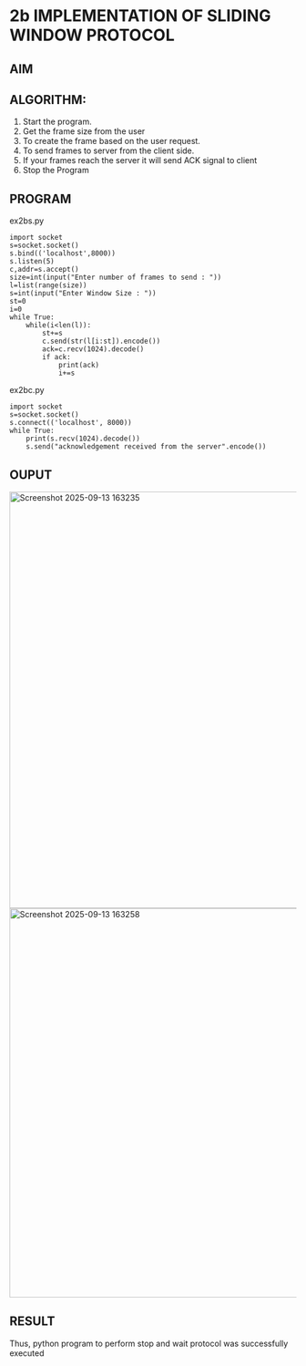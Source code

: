 # 2b IMPLEMENTATION OF SLIDING WINDOW PROTOCOL
## AIM
## ALGORITHM:
1. Start the program.
2. Get the frame size from the user
3. To create the frame based on the user request.
4. To send frames to server from the client side.
5. If your frames reach the server it will send ACK signal to client
6. Stop the Program
## PROGRAM

ex2bs.py
```
import socket
s=socket.socket()
s.bind(('localhost',8000))
s.listen(5)
c,addr=s.accept()
size=int(input("Enter number of frames to send : "))
l=list(range(size))
s=int(input("Enter Window Size : "))
st=0
i=0
while True:
    while(i<len(l)):
        st+=s
        c.send(str(l[i:st]).encode())
        ack=c.recv(1024).decode()
        if ack:
            print(ack)
            i+=s
```
ex2bc.py
```
import socket
s=socket.socket()
s.connect(('localhost', 8000))
while True:
    print(s.recv(1024).decode())
    s.send("acknowledgement received from the server".encode())
```

## OUPUT

<img width="1471" height="731" alt="Screenshot 2025-09-13 163235" src="https://github.com/user-attachments/assets/8cb4ce99-44f7-4f07-b417-03e790704607" />


<img width="1466" height="683" alt="Screenshot 2025-09-13 163258" src="https://github.com/user-attachments/assets/857d964c-b76b-4f28-90b3-e62a5d194d4b" />


## RESULT
Thus, python program to perform stop and wait protocol was successfully executed
